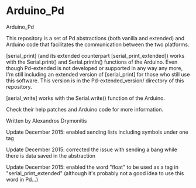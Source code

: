 # Arduino_Pd

Arduino_Pd

This repository is a set of Pd abstractions (both vanilla and extended) and Arduino code that facilitates the communication between the two platforms.

[serial_print] (and its extended counterpart [serial_print_extended]) works with the Serial.print() and Serial.println() functions of the Arduino.
Even though Pd-extended is not developed or supported in any way any more, I'm still including an extended version of [serial_print] for those who still use this software. This version is in the Pd-extended_version/ directory of this repository.

[serial_write] works with the Serial.write() function of the Arduino.

Check their help patches and Arduino code for more information.

Written by Alexandros Drymonitis




Update December 2015: enabled sending lists including symbols under one tag

Update December 2015: corrected the issue with sending a bang while there is data saved in the abstraction

Update December 2015: enabled the word "float" to be used as a tag in "serial_print_extended" (although it's probably not a good idea to use this word in Pd...)
